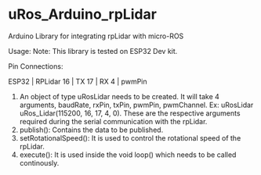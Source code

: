 # uRos_Arduino_rpLidar
Arduino Library for integrating rpLidar with micro-ROS 

Usage:
Note: This library is tested on ESP32 Dev kit.

Pin Connections:

   ESP32   |   RPLidar
     16    |   TX
     17    |   RX
     4     |   pwmPin  

1. An object of type uRosLidar needs to be created. It will take 4 arguments, baudRate, rxPin, txPin,
   pwmPin, pwmChannel. Ex: uRosLidar uRos_Lidar(115200, 16, 17, 4, 0).
   These are the respective arguments required during the serial communication with the rpLidar.
2. publish(): Contains the data to be published.
3. setRotationalSpeed(): It is used to control the rotational speed of the rpLidar.
4. execute(): It is used inside the void loop() which needs to be called continously.
   
